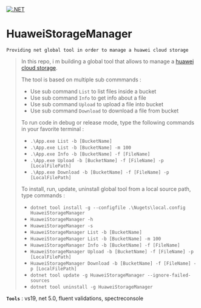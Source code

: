 [![.NET](https://github.com/aimenux/HuaweiStorageManager/actions/workflows/ci.yml/badge.svg)](https://github.com/aimenux/HuaweiStorageManager/actions/workflows/ci.yml)

# HuaweiStorageManager
```
Providing net global tool in order to manage a huawei cloud storage
```

> In this repo, i m building a global tool that allows to manage a [huawei cloud storage](https://www.huaweicloud.com/intl/en-us/product/obs.html).
>
> The tool is based on multiple sub commmands :
> - Use sub command `List` to list files inside a bucket
> - Use sub command `Info` to get info about a file
> - Use sub command `Upload` to upload a file into bucket
> - Use sub command `Download` to download a file from bucket
>
> To run code in debug or release mode, type the following commands in your favorite terminal : 
> - `.\App.exe List -b [BucketName]`
> - `.\App.exe List -b [BucketName] -m 100`
> - `.\App.exe Info -b [BucketName] -f [FileName]`
> - `.\App.exe Upload -b [BucketName] -f [FileName] -p [LocalFilePath]`
> - `.\App.exe Download -b [BucketName] -f [FileName] -p [LocalFilePath]`
>
> To install, run, update, uninstall global tool from a local source path, type commands :
> - `dotnet tool install -g --configfile .\Nugets\local.config HuaweiStorageManager`
> - `HuaweiStorageManager -h`
> - `HuaweiStorageManager -s`
> - `HuaweiStorageManager List -b [BucketName]`
> - `HuaweiStorageManager List -b [BucketName] -m 100`
> - `HuaweiStorageManager Info -b [BucketName] -f [FileName]`
> - `HuaweiStorageManager Upload -b [BucketName] -f [FileName] -p [LocalFilePath]`
> - `HuaweiStorageManager Download -b [BucketName] -f [FileName] -p [LocalFilePath]`
> - `dotnet tool update -g HuaweiStorageManager --ignore-failed-sources`
> - `dotnet tool uninstall -g HuaweiStorageManager`
>
>

**`Tools`** : vs19, net 5.0, fluent validations, spectreconsole

